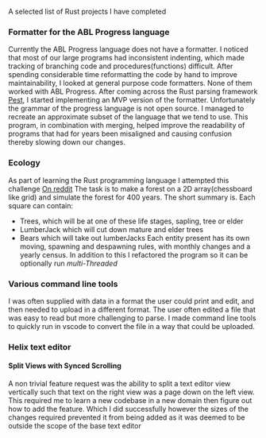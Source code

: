 A selected list of Rust projects I have completed

### Formatter for the ABL Progress language
Currently the ABL Progress language does not have a formatter. I noticed
that most of our large programs had inconsistent indenting, which made
tracking of branching code and procedures(functions) difficult.
After spending considerable time reformatting the code by hand to improve
maintainability, I looked at general purpose code formatters. None of
them worked with ABL Progress.
After coming across the Rust parsing framework [Pest](https://pest.rs/),
I started implementing an MVP version of the formatter.
Unfortunately the grammar of the progress language is not open source.
I managed to recreate an approximate subset of the language that we tend
to use.
This program, in combination with merging, helped improve the readability
of programs that had for years been misaligned and causing confusion
thereby slowing down our changes.

### Ecology
As part of learning the Rust programming language I attempted this challenge [On
reddit](https://www.reddit.com/r/dailyprogrammer/comments/27h53e/662014_challenge_165_hard_simulated_ecology_the/)
The task is to make a forest on a 2D array(chessboard
like grid) and simulate the forest for 400 years.
The short summary is.
Each square can contain:
* Trees, which will be at one of these life stages, sapling, tree or
elder
* LumberJack which will cut down mature and elder trees
* Bears which will take out lumberJacks
Each entity present has its own moving, spawning and despawning rules,
with monthly changes and a yearly census.
In addition to this I refactored the program so it can be optionally run
_multi-Threaded_

### Various command line tools
I was often supplied with data in a format the user could
print and edit, and then needed to upload in a different format.
The user often edited a file that was easy to read but more challenging
to parse. I made command line tools to quickly run in vscode to convert
the file in a way that could be uploaded.

### Helix text editor 

#### Split Views with Synced Scrolling

A non trivial feature request was the ability to split a text editor view
vertically such that text on the right view was a page down on the left view.
This required me to learn a new codebase in a new domain then figure out how 
to add the feature. Which I did successfully however the sizes of the changes
required prevented it from being added as it was deemed to be outside the scope
of the base text editor
